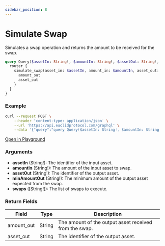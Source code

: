 ```yaml
---
sidebar_position: 8
---
```

# Simulate Swap
Simulates a swap operation and returns the amount to be received for the swap.

```graphql
query Query($assetIn: String!, $amountIn: String!, $assetOut: String!, $minAmountOut: String!, $swaps: [String!]) {
  router {
    simulate_swap(asset_in: $assetIn, amount_in: $amountIn, asset_out: $assetOut, min_amount_out: $minAmountOut, swaps: $swaps) {
      amount_out
      asset_out
    }
  }
}
```
### Example

```bash
curl --request POST \
    --header 'content-type: application/json' \
    --url 'https://api.euclidprotocol.com/graphql' \
    --data '{"query":"query Query($assetIn: String!, $amountIn: String!, $assetOut: String!, $minAmountOut: String!, $swaps: [String!]) {\n  router {\n    simulate_swap(asset_in: $assetIn, amount_in: $amountIn, asset_out: $assetOut, min_amount_out: $minAmountOut, swaps: $swaps) {\n      amount_out\n      asset_out\n    }\n  }\n}","variables":{"assetIn":"osmo","amountIn":"10","assetOut":"atom","minAmountOut":"1","swaps":["osmo","usdt","usdc","atom"]}}'

```

[Open in Playground](https://api.euclidprotocol.com/?explorerURLState=N4IgJg9gxgrgtgUwHYBcQC4QEcYIE4CeABAIq6EAUAJAIYDOdCKAkkukQMop4CWSA5gEIANEVpwIMVK3ZdeAkWPqMUAeRgpZ3PkNFU4fAIISpajVvm6xdAO40ADnXYBtOTsEBdAJRFgAHSQiIjxJFHxfAKCguh44GAAbGjCAfVsHCmUmZL52WgYmVlEaE1RstiUSliQi-JRk0NzMsxRRAyRk4slShrE24y7m0TTHXOG6H39AqKDO03qNSOmiJvmURaCAX0WtpA2QYRAANxpeGgAjeIQ6DBBJvxAm1nv2e4g6CXvhAPvZ6SRnoj3ACMAAZPt8HrV1GsMICHigIHBwf8QH1KtCAcDkUF7mMAc5Xu8IOCQDA6GAYV9SeSoCSkoj7h4AnsNkA)

### Arguments

- **assetIn** (String!): The identifier of the input asset.
- **amountIn** (String!): The amount of the input asset to swap.
- **assetOut** (String!): The identifier of the output asset.
- **minAmountOut** (String!): The minimum amount of the output asset expected from the swap.
- **swaps** ([String!]): The list of swaps to execute.

### Return Fields

| Field                  | Type   | Description                                             |
|------------------------|--------|---------------------------------------------------------|
| amount_out             | String | The amount of the output asset received from the swap.  |
| asset_out              | String | The identifier of the output asset.                     |